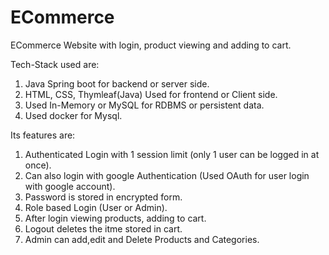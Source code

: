 # ECommerce
ECommerce Website with login, product viewing and adding to cart.

Tech-Stack used are:

1) Java Spring boot for backend or server side.
2) HTML, CSS, Thymleaf(Java) Used for frontend or Client side.
3) Used In-Memory or MySQL for RDBMS or persistent data.
4) Used docker for Mysql.

Its features are:

1) Authenticated Login with 1 session limit (only 1 user can be logged in at once).
2) Can also login with google Authentication (Used OAuth for user login with google account).
3) Password is stored in encrypted form.
4) Role based Login (User or Admin).
5) After login viewing products, adding to cart.
6) Logout deletes the itme stored in cart.
7) Admin can add,edit and Delete Products and Categories.

